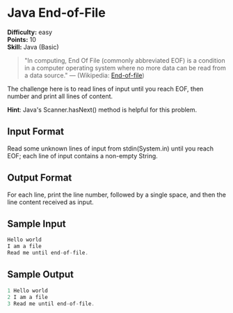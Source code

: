 # Java End-of-File

**Difficulty:** easy
</br>**Points:** 10
</br>**Skill:** Java (Basic)

>"In computing, End Of File (commonly abbreviated EOF) is a condition in a computer operating system where no more data can be read from a data source." — (Wikipedia: [End-of-file](https://en.wikipedia.org/wiki/End-of-file))

The challenge here is to read  lines of input until you reach EOF, then number and print all  lines of content.

**Hint**: Java's Scanner.hasNext() method is helpful for this problem.

## Input Format

Read some unknown  lines of input from stdin(System.in) until you reach EOF; each line of input contains a non-empty String.

## Output Format

For each line, print the line number, followed by a single space, and then the line content received as input.

## Sample Input
````java
Hello world
I am a file
Read me until end-of-file.
````

## Sample Output
````java
1 Hello world
2 I am a file
3 Read me until end-of-file.
````
